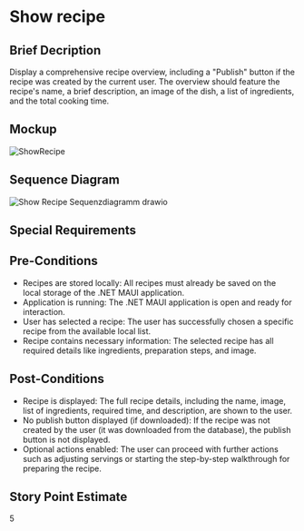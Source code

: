 # Show recipe
## Brief Decription
Display a comprehensive recipe overview, including a "Publish" button if the recipe was created by the current user. The overview should feature the recipe's name, a brief description, an image of the dish, a list of ingredients, and the total cooking time.

## Mockup
![ShowRecipe](https://github.com/user-attachments/assets/acc9a556-2282-4000-a208-e9a99757df36)
## Sequence Diagram
![Show Recipe Sequenzdiagramm drawio](https://github.com/user-attachments/assets/b07dda83-ccc1-4c38-ac01-8075e4799fea)

## Special Requirements

## Pre-Conditions
* Recipes are stored locally: All recipes must already be saved on the local storage of the .NET MAUI application.
* Application is running: The .NET MAUI application is open and ready for interaction.
* User has selected a recipe: The user has successfully chosen a specific recipe from the available local list.
* Recipe contains necessary information: The selected recipe has all required details like ingredients, preparation steps, and image.

## Post-Conditions
* Recipe is displayed: The full recipe details, including the name, image, list of ingredients, required time, and description, are shown to the user.
* No publish button displayed (if downloaded): If the recipe was not created by the user (it was downloaded from the database), the publish button is not displayed.
* Optional actions enabled: The user can proceed with further actions such as adjusting servings or starting the step-by-step walkthrough for preparing the recipe.

## Story Point Estimate
5
